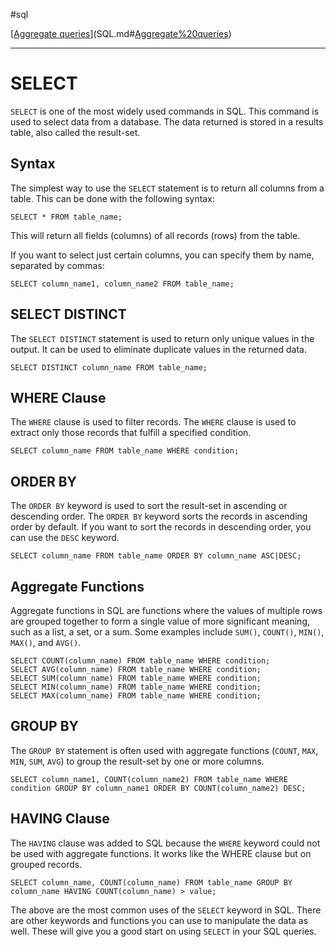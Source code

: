 #sql 

[[Aggregate queries](SQLRoadmap/Aggregate%20queries/index.md)](SQL.md#[Aggregate%20queries](SQLRoadmap/Aggregate%20queries/index.md))

---
# SELECT

`SELECT` is one of the most widely used commands in SQL. This command is used to select data from a database. The data returned is stored in a results table, also called the result-set.

## Syntax

The simplest way to use the `SELECT` statement is to return all columns from a table. This can be done with the following syntax:

```
SELECT * FROM table_name;
```

This will return all fields (columns) of all records (rows) from the table.

If you want to select just certain columns, you can specify them by name, separated by commas:

```
SELECT column_name1, column_name2 FROM table_name;
```

## SELECT DISTINCT

The `SELECT DISTINCT` statement is used to return only unique values in the output. It can be used to eliminate duplicate values in the returned data.

```
SELECT DISTINCT column_name FROM table_name;
```

## WHERE Clause

The `WHERE` clause is used to filter records. The `WHERE` clause is used to extract only those records that fulfill a specified condition.

```
SELECT column_name FROM table_name WHERE condition;
```

## ORDER BY

The `ORDER BY` keyword is used to sort the result-set in ascending or descending order. The `ORDER BY` keyword sorts the records in ascending order by default. If you want to sort the records in descending order, you can use the `DESC` keyword.

```
SELECT column_name FROM table_name ORDER BY column_name ASC|DESC;
```

## Aggregate Functions

Aggregate functions in SQL are functions where the values of multiple rows are grouped together to form a single value of more significant meaning, such as a list, a set, or a sum. Some examples include `SUM()`, `COUNT()`, `MIN()`, `MAX()`, and `AVG()`.

```
SELECT COUNT(column_name) FROM table_name WHERE condition;
SELECT AVG(column_name) FROM table_name WHERE condition;
SELECT SUM(column_name) FROM table_name WHERE condition;
SELECT MIN(column_name) FROM table_name WHERE condition;
SELECT MAX(column_name) FROM table_name WHERE condition;
```

## GROUP BY

The `GROUP BY` statement is often used with aggregate functions (`COUNT`, `MAX`, `MIN`, `SUM`, `AVG`) to group the result-set by one or more columns.

```
SELECT column_name1, COUNT(column_name2) FROM table_name WHERE condition GROUP BY column_name1 ORDER BY COUNT(column_name2) DESC;
```

## HAVING Clause

The `HAVING` clause was added to SQL because the `WHERE` keyword could not be used with aggregate functions. It works like the WHERE clause but on grouped records.

```
SELECT column_name, COUNT(column_name) FROM table_name GROUP BY column_name HAVING COUNT(column_name) > value;
```

The above are the most common uses of the `SELECT` keyword in SQL. There are other keywords and functions you can use to manipulate the data as well. These will give you a good start on using `SELECT` in your SQL queries.